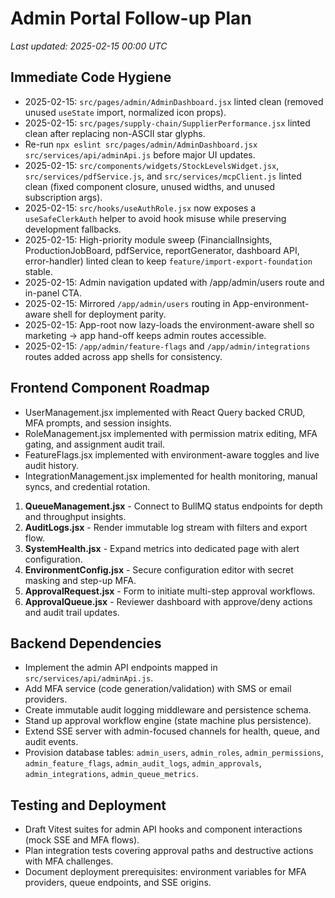 # Admin Portal Follow-up Plan

_Last updated: 2025-02-15 00:00 UTC_

## Immediate Code Hygiene
- 2025-02-15: `src/pages/admin/AdminDashboard.jsx` linted clean (removed unused `useState` import, normalized icon props).
- 2025-02-15: `src/pages/supply-chain/SupplierPerformance.jsx` linted clean after replacing non-ASCII star glyphs.
- Re-run `npx eslint src/pages/admin/AdminDashboard.jsx src/services/api/adminApi.js` before major UI updates.
- 2025-02-15: `src/components/widgets/StockLevelsWidget.jsx`, `src/services/pdfService.js`, and `src/services/mcpClient.js` linted clean (fixed component closure, unused widths, and unused subscription args).
- 2025-02-15: `src/hooks/useAuthRole.jsx` now exposes a `useSafeClerkAuth` helper to avoid hook misuse while preserving development fallbacks.
- 2025-02-15: High-priority module sweep (FinancialInsights, ProductionJobBoard, pdfService, reportGenerator, dashboard API, error-handler) linted clean to keep `feature/import-export-foundation` stable.
- 2025-02-15: Admin navigation updated with /app/admin/users route and in-panel CTA.
- 2025-02-15: Mirrored `/app/admin/users` routing in App-environment-aware shell for deployment parity.
- 2025-02-15: App-root now lazy-loads the environment-aware shell so marketing -> app hand-off keeps admin routes accessible.
- 2025-02-15: `/app/admin/feature-flags` and `/app/admin/integrations` routes added across app shells for consistency.

## Frontend Component Roadmap
- UserManagement.jsx implemented with React Query backed CRUD, MFA prompts, and session insights.
- RoleManagement.jsx implemented with permission matrix editing, MFA gating, and assignment audit trail.
- FeatureFlags.jsx implemented with environment-aware toggles and live audit history.
- IntegrationManagement.jsx implemented for health monitoring, manual syncs, and credential rotation.
1. **QueueManagement.jsx** - Connect to BullMQ status endpoints for depth and throughput insights.
2. **AuditLogs.jsx** - Render immutable log stream with filters and export flow.
3. **SystemHealth.jsx** - Expand metrics into dedicated page with alert configuration.
4. **EnvironmentConfig.jsx** - Secure configuration editor with secret masking and step-up MFA.
5. **ApprovalRequest.jsx** - Form to initiate multi-step approval workflows.
6. **ApprovalQueue.jsx** - Reviewer dashboard with approve/deny actions and audit trail updates.

## Backend Dependencies
- Implement the admin API endpoints mapped in `src/services/api/adminApi.js`.
- Add MFA service (code generation/validation) with SMS or email providers.
- Create immutable audit logging middleware and persistence schema.
- Stand up approval workflow engine (state machine plus persistence).
- Extend SSE server with admin-focused channels for health, queue, and audit events.
- Provision database tables: `admin_users`, `admin_roles`, `admin_permissions`, `admin_feature_flags`, `admin_audit_logs`, `admin_approvals`, `admin_integrations`, `admin_queue_metrics`.

## Testing and Deployment
- Draft Vitest suites for admin API hooks and component interactions (mock SSE and MFA flows).
- Plan integration tests covering approval paths and destructive actions with MFA challenges.
- Document deployment prerequisites: environment variables for MFA providers, queue endpoints, and SSE origins.
